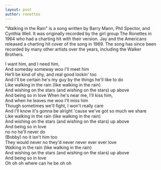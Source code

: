 ```yaml
---
layout: post
author: ronettes
---
```

"Walking in the Rain" is a song written by Barry Mann, Phil Spector, and Cynthia Weil. It was originally recorded by the girl group The Ronettes in 1964 who had a charting hit with their version. Jay and the Americans released a charting hit cover of the song in 1969. The song has since been recorded by many other artists over the years, including the Walker Brothers.

I want him, and I need him,  
And someday someway woo I'll meet him  
He'll be kind of shy, and real good lookin' too  
And I'll be certain he's my guy by the things he'll like to do  
Like walking in the rain (like walking in the rain)  
And wishing on the stars (and wishing on the stars) up above  
And being so in love 
When he's near me, I'll kiss him,  
And when he leaves me woo I'll miss him  
Though sometimes we'll fight, I won't really care  
And I'll know it's gonna be alright 'cause we've got so much we share  
Like walking in the rain (like walking in the rain)  
And wishing on the stars (and wishing on the stars) up above  
And being so in love  
no no he'll never do  
(Bobby) no it isn't him too   
They would never no they'd never never ever ever love  
Walking in the rain (like walking in the rain)  
And wishing on the stars (and wishing on the stars) up above  
And being so in love  
Oh oh oh where can he be oh oh
